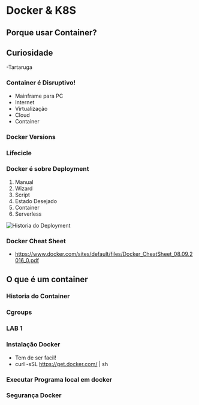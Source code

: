 # Docker & K8S

## Porque usar Container?

## Curiosidade
-Tartaruga

### Container é Disruptivo!
- Mainframe para PC
- Internet
- Virtualização
- Cloud
- Container

### Docker Versions

### Lifecicle

### Docker é sobre Deployment

1. Manual
2. Wizard
3. Script
4. Estado Desejado
5. Container
6. Serverless

![Historia do Deployment][deployment_history]

[deployment_history]: https://gitgub.com/famsbh/linuxplace-docker/images/deployment_history.png "Historia do Deployment"


### Docker Cheat Sheet
- https://www.docker.com/sites/default/files/Docker_CheatSheet_08.09.2016_0.pdf

## O que é um container
### Historia do Container
### Cgroups
###
### LAB 1
### Instalação Docker
- Tem de ser facil!
- curl -sSL https://get.docker.com/ | sh


### Executar Programa local em docker


### Segurança Docker


